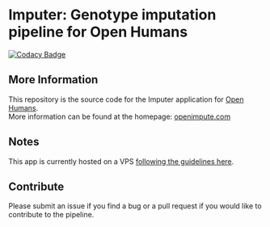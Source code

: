 # Imputer: Genotype imputation pipeline for Open Humans

[![Codacy Badge](https://api.codacy.com/project/badge/Grade/2a3ef5e03ed04e3abbd065846c9b98be)](https://app.codacy.com/app/arvkevi/openhumansimputer?utm_source=github.com&utm_medium=referral&utm_content=arvkevi/openhumansimputer&utm_campaign=Badge_Grade_Dashboard)

## More Information
This repository is the source code for the Imputer application for [Open Humans](https://www.openhumans.org/).  
More information can be found at the homepage: [openimpute.com](http://www.openimpute.com)

## Notes
This app is currently hosted on a VPS [following the guidelines here](https://www.digitalocean.com/community/tutorials/how-to-use-the-django-one-click-install-image-for-ubuntu-16-04).

## Contribute
Please submit an issue if you find a bug or a pull request if you would like to contribute to the pipeline.
